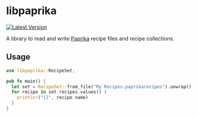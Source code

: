 # libpaprika

[![Latest Version](https://img.shields.io/crates/v/libpaprika.svg)](https://crates.io/crates/libpaprika)

A library to read and write [Paprika](http://www.paprikaapp.com/) recipe files and recipe collections.

## Usage

```rust
use libpaprika::RecipeSet;

pub fn main() {
  let set = RecipeSet::from_file("My Recipes.paprikarecipes").unwrap();
  for recipe in set.recipes.values() {
    println!("{}", recipe.name)
  }
}

```
